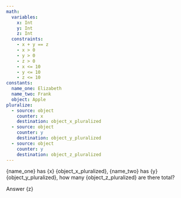 ```yaml
---
math:
  variables:
    x: Int
    y: Int
    z: Int
  constraints:
    - x + y == z
    - x > 0
    - y > 0
    - z > 0
    - x <= 10
    - y <= 10
    - z <= 10
constants:
  name_one: Elizabeth
  name_two: Frank
  object: Apple
pluralize:
  - source: object
    counter: x
    destination: object_x_pluralized
  - source: object
    counter: y
    destination: object_y_pluralized
  - source: object
    counter: y
    destination: object_z_pluralized
---
```


{name_one} has {x} {object_x_pluralized}, {name_two} has {y} {object_y_pluralized}, how many {object_z_pluralized} are there total?

Answer {z}
